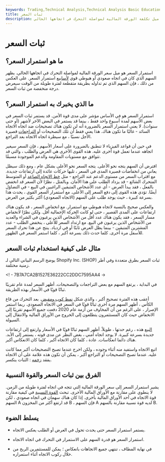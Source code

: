```yaml
---
keywords: Trading,Technical Analysis,Technical Analysis Basic Education
title: ثبات السعر
description: استمرار السعر هو ميل تكلفة الورقة المالية لمواصلة التحرك في اتجاهها الحالي.
---
```


# ثبات السعر
## ما هو استمرار السعر؟

استمرار السعر هو ميل سعر الورقة المالية لمواصلة التحرك في اتجاهها الحالي. يظهر السهم الذي كان في اتجاه صعودي أو هبوطي قوي [لأسابيع](/trend) استمرار السعر. على العكس من ذلك ، فإن السهم الذي تم تداوله بطريقة متقطعة لفترة طويلة من الوقت سيعرض درجة منخفضة من ثبات السعر.

## ما الذي يخبرك به استمرار السعر؟

استمرار السعر هو في الأساس مؤشر على مدى قوة الأمن. قد يستمر ثبات السعر في بعض الأسهم لمدة أسبوع واحد فقط ، بينما قد يستمر في البعض الآخر لأشهر (أو حتى سنوات). لا يعني استمرار السعر بالضرورة أنه لن تكون هناك تصحيحات ضد اتجاه الاتجاه السائد - غالبًا ما تكون هناك. هذا يعني فقط أن تلك التصحيحات أو [التراجعات](/pullback) قصيرة الأجل نسبيًا ، مع سيطرة اتجاه الاتجاه بعد التراجع.

في حين أن قواعد الفيزياء لا تنطبق بالضرورة على أسعار الأسهم ، فإن السعر سيغير اتجاهه عندما تعمل قوة أخرى عليه. هذه القوى الأخرى هي العرض والطلب ، والتي قد تتوافق مع مستويات المقاومة والدعم الموجودة مسبقًا.

افترض أن السهم يتجه نحو الأعلى. يتجه السعر نحو الأعلى بشكل عام ، ومع ذلك سيظل يعاني من انخفاضات قصيرة المدى في السعر ، تليها حركات عائدة إلى ارتفاعات جديدة. مع اقتراب السعر من مستوى الدعم عند التراجع - مثل [خط الاتجاه الصاعد](/trendline) أو المتوسط المتحرك الشائع - قد يزداد الطلب على هذا الأمان. وبالمثل ، نظرًا لأن السعر قد انخفض بالفعل ، فقد يبدأ العرض - أي عدد الأشخاص المتبقين الراغبين في البيع - في التضاؤل أيضًا. تؤدي هذه القوى إلى دفع السعر إلى الأعلى. مع استمرار السعر القوي ، يحدث هذا بسرعة كبيرة ، حيث يوجد طلب على السهم (الاتجاه الصعودي) أكثر بكثير من العرض.

والعكس صحيح بالنسبة لاتجاه هبوطي مع استمرار. مع انخفاض السعر ، قد يكون هناك ارتفاعات على المدى القصير ، حتى لو كانت الحركة الإجمالية أقل. ولكن نظرًا لانخفاض مسار السعر ، فقد يكون هناك عدد أقل من الأشخاص الذين يرغبون في الشراء والعديد من الأشخاص الذين يرغبون في البيع. مع ارتداد السعر للأعلى ، ينخفض الطلب - عدد المشترين المتبقين - بينما يظل العرض ثابتًا أو في ازدياد. ينتج عن هذا تحرك السعر للأسفل مرة أخرى. كلما حدث ذلك بسرعة أكبر ، كلما استمر السعر في الظهور.

## مثال على كيفية استخدام ثبات السعر

يوضح الرسم البياني التالي لـ Shopify Inc. (SHOP) ثبات السعر بطرق متعددة وفي أطر زمنية مختلفة.

<! - 7B7A7CA2B1527E36222CC2DDC7595AA4 ->

في البداية ، يرتفع السهم مع بعض التراجعات والتصحيحات. أظهر السعر لمدة عام تقريبًا ثباتًا قويًا في الأسعار بهذه الطريقة.

أعقب هذه الفترة تصحيح أكبر ، والذي شكل [نمط كوب ومقبض](/cupandhandle). بعد التحرك من قاع الكأس ، أظهر السهم مرة أخرى ثباتًا قويًا في السعر في الاتجاه الصعودي. ربما استمر الإصرار ، على الرغم من أن المخاوف من أزمة عام 2020 دفعت جميع الأسهم تقريبًا إلى الانخفاض حيث كان المستثمرون يتطلعون إلى الخروج من الأوراق المالية والانتقال إلى السيولة.

[البيع](/sell-off) هذه ، رغم حدتها ، طويلاً. أظهر السهم ثباتًا قويًا في الأسعار وارتفع إلى ارتفاعات جديدة بسرعة كبيرة. لا يوجد اتجاه أمني ، بغض النظر عن مدى قوته ، يستمر إلى الأبد. هناك دائما انعكاسات. عادة ، كلما كان الاتجاه أكبر ، كلما كان الانعكاس أكبر.

اتبع الاتجاه واستفيد منه أثناء وجوده ، ولكن اخرج عندما تصبح التصحيحات أكبر مما كانت عليه. عندما تصبح التصحيحات أو التراجع أكبر ، يمكن أن تكون هذه علامة على أن الاتجاه يفقد [زخمه](/momentum) : الثبات ينكسر.

## الفرق بين ثبات السعر والقوة النسبية

يشير استمرار السعر إلى سعر الورقة المالية التي تتجه في اتجاه لفترة طويلة من الزمن. لا ينطوي على مقارنة مع الأوراق المالية الأخرى. تبحث [القوة النسبية](/relativestrength) في كيفية مقارنة قوة الاتجاه في أحد الأوراق المالية بأخرى. إذا كان هناك سهمان في اتجاه صعودي ، لكن السهم A قد ارتفع أكثر من المخزون B ، فإن السهم A لديه قوة نسبية مقارنة بالسهم B.

## يسلط الضوء

- يستمر استمرار السعر حتى يحدث تحول في العرض أو الطلب يعكس الاتجاه.

- استمرار السعر هو قدرة السهم على الاستمرار في التحرك في اتجاه الاتجاه.

- في نهاية المطاف ، تنتهي جميع الاتجاهات بانعكاس ؛ يمكن للمستثمرين الربح من خلال ركوب الاتجاه أثناء استمراره.

